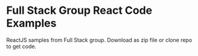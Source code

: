 # Full Stack Group React Code Examples

ReactJS samples from Full Stack group. Download as zip file or clone repo to get code.

